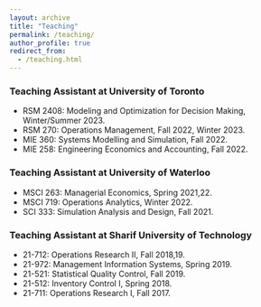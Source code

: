 ```yaml
---
layout: archive
title: "Teaching"
permalink: /teaching/
author_profile: true
redirect_from:
  - /teaching.html
---
```



### Teaching Assistant at University of Toronto
* RSM 2408: Modeling and Optimization for Decision Making, Winter/Summer 2023.
* RSM 270: Operations Management, Fall 2022, Winter 2023.
* MIE 360: Systems Modelling and Simulation, Fall 2022.
* MIE 258: Engineering Economics and Accounting, Fall 2022.


### Teaching Assistant at University of Waterloo
* MSCI 263: Managerial Economics, Spring 2021,22.
* MSCI 719: Operations Analytics, Winter 2022.
* SCI 333: Simulation Analysis and Design, Fall 2021.

### Teaching Assistant at Sharif University of Technology
* 21-712: Operations Research II, Fall 2018,19.
* 21-972: Management Information Systems, Spring 2019.
* 21-521: Statistical Quality Control, Fall 2019.
* 21-512: Inventory Control I, Spring 2018.
* 21-711: Operations Research I, Fall 2017.